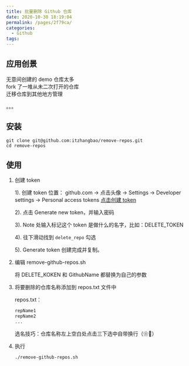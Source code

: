 ```yaml
---
title: 批量删除 Github 仓库
date: 2020-10-30 18:19:04
permalink: /pages/2f79ca/
categories:
  - Github
tags:
---
```


## 应用创景

无意间创建的 demo 仓库太多<br/>
fork 了一堆从未二次打开的仓库<br/>
迁移仓库到其他地方管理

<!-- more -->

。。。

## 安装

```shell
git clone git@github.com:itzhangbao/remove-repos.git
cd remove-repos
```

## 使用

1. 创建 token

    1). 创建 token 位置： github.com -> 点击头像 -> Settings -> Developer settings -> Personal access tokens [点击创建 token](https://github.com/settings/tokens)

    2). 点击 Generate new token，并输入密码

    3). Note 处输入标记这个 token 是做什么的名字，比如：DELETE_TOKEN

    4). 往下滑动找到 `delete_repo` 勾选

    5). Generate token 创建完成并复制。

2. 编辑 remove-github-repos.sh

    将 DELETE_KOKEN 和 GithubName 都替换为自己的参数

3. 将要删除的仓库名称添加到 repos.txt 文件中

    repos.txt：

    ```txt
    repName1
    repName2
    ...
    ```

    选名技巧：仓库名称左上空白处点击三下选中自带换行（❀🐓）

4. 执行

    ```shell
    ./remove-github-repos.sh
    ```

